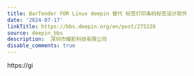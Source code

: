 ```yaml
---
title: BarTender FOR Linux deepin 替代 标签打印条码标签设计软件
date: '2024-07-17'
linkTitle: https://bbs.deepin.org/en/post/275228
source: deepin_bbs
description:  深圳市耀影科技有限公司 
disable_comments: true
---
```

https://gi

